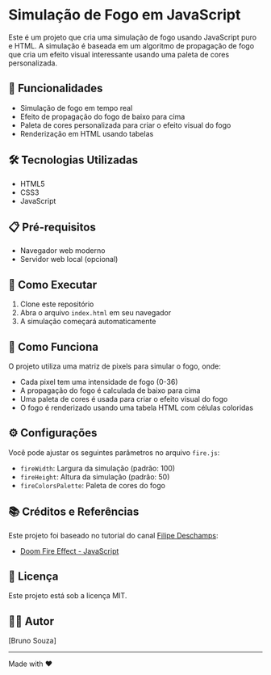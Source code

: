 # Simulação de Fogo em JavaScript

Este é um projeto que cria uma simulação de fogo usando JavaScript puro e HTML. A simulação é baseada em um algoritmo de propagação de fogo que cria um efeito visual interessante usando uma paleta de cores personalizada.

## 🚀 Funcionalidades

- Simulação de fogo em tempo real
- Efeito de propagação do fogo de baixo para cima
- Paleta de cores personalizada para criar o efeito visual do fogo
- Renderização em HTML usando tabelas

## 🛠️ Tecnologias Utilizadas

- HTML5
- CSS3
- JavaScript

## 📋 Pré-requisitos

- Navegador web moderno
- Servidor web local (opcional)

## 🔧 Como Executar

1. Clone este repositório
2. Abra o arquivo `index.html` em seu navegador
3. A simulação começará automaticamente

## 🎨 Como Funciona

O projeto utiliza uma matriz de pixels para simular o fogo, onde:
- Cada pixel tem uma intensidade de fogo (0-36)
- A propagação do fogo é calculada de baixo para cima
- Uma paleta de cores é usada para criar o efeito visual do fogo
- O fogo é renderizado usando uma tabela HTML com células coloridas

## ⚙️ Configurações

Você pode ajustar os seguintes parâmetros no arquivo `fire.js`:
- `fireWidth`: Largura da simulação (padrão: 100)
- `fireHeight`: Altura da simulação (padrão: 50)
- `fireColorsPalette`: Paleta de cores do fogo

## 📚 Créditos e Referências

Este projeto foi baseado no tutorial do canal [Filipe Deschamps](https://www.youtube.com/@FilipeDeschamps):
- [Doom Fire Effect - JavaScript](https://www.youtube.com/watch?v=QVrrqgDhhu4)

## 📝 Licença

Este projeto está sob a licença MIT.

## 👨‍💻 Autor

[Bruno Souza]

---
Made with ❤️
